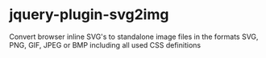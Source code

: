 # jquery-plugin-svg2img
Convert browser inline SVG's to standalone image files in the formats SVG, PNG, GIF, JPEG or BMP including all used CSS definitions
